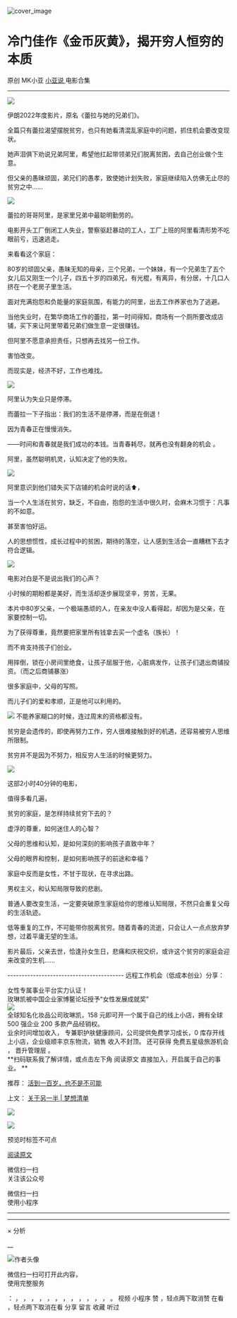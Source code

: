![cover_image](https://mmbiz.qpic.cn/mmbiz_jpg/A8SKDch4cJELuufiaoCphEnRpa6hI375LlN1Sw7uZt8OgVnjNNpibeNBEvgfKbqrP6FORE0ibTClycmsteErl3eYA/0?wx_fmt=jpeg)

#  冷门佳作《金币灰黄》，揭开穷人恒穷的本质

原创  MK小亚  [ 小亚说 ](https://mp.weixin.qq.com/mp/appmsgalbum?__biz=MzUxNDAwNTk0MQ==&action=getalbum&album_id=2799748994343190529#wechat_redirect) 电影合集

__ _ _ _ _

![](https://mmbiz.qpic.cn/mmbiz_jpg/A8SKDch4cJELuufiaoCphEnRpa6hI375LbpRLPE8IFUEicLwsvDd79cDa4wOhbvjac5vpp6MQMjEf9VQxjwrB4kQ/640?wx_fmt=jpeg)

  

伊朗2022年度影片，原名《蕾拉与她的兄弟们》。

  

全篇只有蕾拉渴望摆脱贫穷，也只有她看清混乱家庭中的问题，抓住机会要改变现状。

  

她声泪俱下劝说兄弟阿里，希望他扛起带领弟兄们脱离贫困，去自己创业做个生意。

  

但父亲的愚昧顽固，弟兄们的愚孝，致使她计划失败，家庭继续陷入仿佛无止尽的贫穷之中……

  

![](https://mmbiz.qpic.cn/mmbiz_jpg/A8SKDch4cJELuufiaoCphEnRpa6hI375L16W3WSTbTW05u0K5XO1uzv0KFBobplAWxL9YEfUXhrCHNt9RaaoTcw/640?wx_fmt=jpeg)  

蕾拉的哥哥阿里，是家里兄弟中最聪明勤劳的。

  

电影开头工厂倒闭工人失业，警察驱赶暴动的工人，工厂上班的阿里看清形势不吃眼前亏，迅速逃走。

  

来看看这个家庭：

80岁的顽固父亲，愚昧无知的母亲，三个兄弟，一个妹妹，有一个兄弟生了五个女儿后又刚生一个儿子，四五十岁的四弟兄，有光棍，有离异，有分居，十几口人挤在一个老房子里生活。  

  

面对充满抱怨和负能量的家庭氛围，有能力的阿里，出去工作养家也为了逃避。

  

当他失业时，在繁华商场工作的蕾拉，第一时间得知，商场有一个厕所要改成店铺，买下来让阿里带着兄弟们做生意一定很赚钱。

  

但阿里不愿意承担责任，只想再去找另一份工作。

害怕改变。

而现实是，经济不好，工作也难找。

  

  

![](https://mmbiz.qpic.cn/mmbiz_jpg/A8SKDch4cJELuufiaoCphEnRpa6hI375LuNFyR616ibeSEbf9j88FibOGUje15AtOiaaLMbHvzzEOWh4V8MDb4UAOQ/640?wx_fmt=jpeg)

  

阿里认为失业只是停滞。

  

而蕾拉一下子指出：我们的生活不是停滞，而是在倒退！

  

因为青春正在慢慢消失。  

  

——时间和青春就是我们成功的本钱。当青春耗尽，就再也没有翻身的机会  。

  

阿里，虽然聪明机灵，认知决定了他的失败。

  

![](https://mmbiz.qpic.cn/mmbiz_jpg/A8SKDch4cJELuufiaoCphEnRpa6hI375LbggOkYkBEdOfnhuiaT4QvNnKkNuJBDhwEKjlPgFOsTicCiczRxurmTbPg/640?wx_fmt=jpeg)

  

阿里意识到他们错失买下店铺的机会时说的话⬆️，

  

当一个人生活在贫穷，缺乏，不自由，抱怨的生活中很久时，会麻木习惯于：凡事的不如意。

甚至害怕好运。

  

人的思想惯性，成长过程中的贫困，期待的落空，让人感到生活会一直糟糕下去才符合逻辑。

  

![](https://mmbiz.qpic.cn/mmbiz_jpg/A8SKDch4cJELuufiaoCphEnRpa6hI375LTX6xI3FOmuYlbY1z8gJmDkENIa5qpZaVwzqxaeYOjWia3Db7h2sxuXA/640?wx_fmt=jpeg)  

电影对白是不是说出我们的心声？

小时候的期盼都是美好，而生活却逐步展现坚辛，劳苦，无果。

  

本片中80岁父亲，一个极端愚顽的人，在亲友中没人看得起，却因为是父亲，在家要控制一切。

  

为了获得尊重，竟然要把家里所有钱拿去买一个虚名（族长）！

  

而不肯支持孩子们创业。

  

用摔倒，锁在小房间里绝食，让孩子屈服于他，心脏病发作，让孩子们退出商铺投资。（而之后商铺暴涨）

  

很多家庭中，父母的写照。

  

而儿子们的爱和孝顺，正是他可以利用的。

  

![](https://mmbiz.qpic.cn/mmbiz_jpg/A8SKDch4cJELuufiaoCphEnRpa6hI375LnPAJqSicNB6r4pMkNjTL5iaBF1FTXOzSCoIqJiakJicHZWibmyJkzPvwCkQ/640?wx_fmt=jpeg)
不能养家糊口的时候，连过周末的资格都没有。

  

贫穷是会遗传的，即使再努力工作，穷人很难接触到好的机遇，还容易被穷人思维所限制。

  

贫穷并不是因为不努力，相反穷人生活的时候更努力。

  

  

![](https://mmbiz.qpic.cn/mmbiz_jpg/A8SKDch4cJELuufiaoCphEnRpa6hI375Lh0mwYwr5b8PQRniby2tvv0dJ7bicWGJGAHofOhn7PXXLE1qKQoKeYoLg/640?wx_fmt=jpeg)

  

这部2小时40分钟的电影，

值得多看几遍，

  

贫穷的家庭，是怎样持续贫穷下去的？

  

虚浮的尊重，如何迷住人的心智？

  

父母的思维和认知，是如何深刻的影响孩子直致中年？

  

父母的眼界和控制，是如何影响孩子的前途和幸福？

  

家庭中反而是女性，不甘于现状，在寻求出路。  

男权主义，和认知局限导致的悲剧。

  

普通人要改变生活，一定要突破原生家庭给你的思维认知局限，不然只会重复父母的生活轨迹。

  

低等重复的工作，不可能带你脱离贫穷。随着青春的流逝，只会让人一点点放弃梦想，过着平庸无望的生活。

  

影片最后，父亲去世，恰逢孙女生日，悲痛和庆祝交织，或许这个贫穷的家庭会迎来改变的生机……

  

  

  

\-----------------------------------------  远程工作机会（低成本创业）分享：  
  
女性专属事业平台实力认证！  
玫琳凯被中国企业家博鳌论坛授予“女性发展成就奖”  
![](https://mmbiz.qpic.cn/mmbiz_jpg/A8SKDch4cJGnR41I5Dl9IuwiaHYx7825mM68DLlh5rkkJ0CicfyzASagdMUEZ2pNCZs13Ng5n6ehtuiaW1YJrziaHQ/640?wx_fmt=jpeg)  
全球知名化妆品公司玫琳凯，158 元即可开一个属于自己的线上小店，拥有全球 500 强企业 200 多款产品经销权。  
业余时间增加收入，  专兼职护肤健康顾问，公司提供免费学习成长，0 库存开线上小店，企业级顺丰京东物流，销售  收入不封顶。  还可获得
免费五星级旅游机会  ，  晋升管理层  。  
**扫码联系我了解详情，或点击左下角 阅读原文  直接加入，开启属于自己的事业。 **  
  

推荐： [ 活到一百岁，也不是不可能
](http://mp.weixin.qq.com/s?__biz=MzUxNDAwNTk0MQ==&mid=2247483704&idx=1&sn=dfbbe1321750ce81b34879745eea796b&chksm=f94dcfe2ce3a46f4d523630b552fa2c792af6b85392f0f7001b73b2629da0756981ddc719b0c&scene=21#wechat_redirect)  

上文： [ 关于另一半 | 梦想清单
](https://mp.weixin.qq.com/s?__biz=MzUxNDAwNTk0MQ==&mid=2247483894&idx=1&sn=25f8a0e9bd3f96dafb093d9d0ed82e96&chksm=f94dcf2cce3a463aa779edecf27544e4fa935148456d1972fd2cb3c87cb8a654833652d94f56&token=1279964396&lang=zh_CN&scene=21#wechat_redirect)

![](https://mmbiz.qpic.cn/mmbiz_gif/b96CibCt70iaZ7Bia3Wm91cEuWhERXfCYjTia9tf7aMjVBNRETSa2NpGjCV6tyNvgCLos8LBgwEgxcwaIw8zdOsG7A/640?wx_fmt=gif)

![](https://mmbiz.qpic.cn/mmbiz_jpg/A8SKDch4cJEicCnqTxiatgGquhIicZ1wJ1Dth5YOOzoYV7U4N3HmiaO0vVAzjOpBVdtF0gnL632Fc7HqiaDmgveQDEw/640?wx_fmt=jpeg)

  

预览时标签不可点

[ 阅读原文 ](javascript:;)

微信扫一扫  
关注该公众号



微信扫一扫  
使用小程序

****



****



×  分析

__

![作者头像](http://mmbiz.qpic.cn/mmbiz_png/A8SKDch4cJE0KicTMyrVCx3VLqEgic5sJ1V5QeGZTibG9GLZlSCXSj5ByXNkib5PBrZVMkI41KKxgwE1K9gfypUeRg/0?wx_fmt=png)

微信扫一扫可打开此内容，  
使用完整服务

：  ，  ，  ，  ，  ，  ，  ，  ，  ，  ，  ，  ，  。  视频  小程序  赞  ，轻点两下取消赞  在看  ，轻点两下取消在看
分享  留言  收藏  听过

